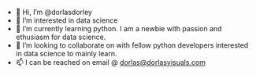 - 👋 Hi, I’m @dorlasdorley
- 👀 I’m interested in data science
- 🌱 I’m currently learning python. I am a newbie with passion and ethusiasm for data science.
- 💞️ I’m looking to collaborate on with fellow python developers interested in data science to mainly learn.
- 📫 I can be reached on email  @ dorlas@dorlasvisuals.com

<!---
dorlasdorley/dorlasdorley is a ✨ special ✨ repository because its `README.md` (this file) appears on your GitHub profile.
You can click the Preview link to take a look at your changes.
--->
